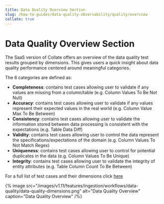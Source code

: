 ```yaml
---
title: Data Quality Overview Section
slug: /how-to-guides/data-quality-observability/quality/overview
collate: true
---
```


# Data Quality Overview Section
The SaaS version of Collate offers an overview of the data quality test results grouped by dimensions. This gives users a quick insight about data quality performance centered around meaningful categories.

The 6 categories are defined as:
- **Completeness**: contains test cases allowing user to validate if any values are missing from a column/table (e.g. Column Values To Be Not Null)
- **Accuracy**: contains test cases allowing user to validate if any values represent their expected values in the real world (e.g. Column Value Max To Be Between)
- **Consistency**: contains test cases allowing user to validate the information stored between data processing is consistent with the expectations (e.g. Table Data Diff)
- **Validity**: contains test cases allowing user to control the data represent the specifications/expectations of the domain (e.g. Column Values To Not Match Regex)
- **Uniqueness**: contains test cases allowing user to control for potential duplicates in the data (e.g. Column Values To Be Unique)
- **Integrity**: contains test cases allowing user to validate the integrity of entity attributes (e.g. Table Column Count To Be Between)

For a full list of test cases and their dimensions click [here](/how-to-guides/data-quality-observability/quality/tests-yaml)

{% image
src="/images/v1.11/features/ingestion/workflows/data-quality/data-quality-dimensions.png"
alt="Data Quality Overview"
caption="Data Quality Overview"
/%}